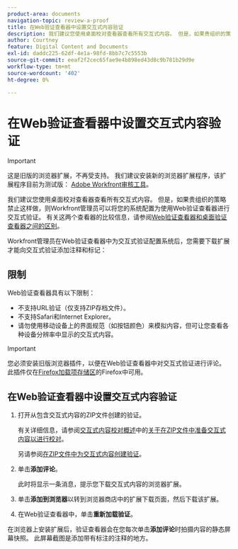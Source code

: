 ```yaml
---
product-area: documents
navigation-topic: review-a-proof
title: 在Web验证查看器中设置交互式内容验证
description: 我们建议您使用桌面校对查看器查看所有交互式内容。 但是，如果贵组织的策略禁止这样做，则Workfront管理员可以将您的系统配置为使用Web验证查看器进行交互式验证。 有关这两种查看器的比较信息，请参阅Web验证查看器和桌面验证查看器之间的区别概述。
author: Courtney
feature: Digital Content and Documents
exl-id: daddc225-62df-4e1a-98fd-8bb7c7c5553b
source-git-commit: eeaf2f2cec65fae9e4b898ed43d8c9b781b29d9e
workflow-type: tm+mt
source-wordcount: '402'
ht-degree: 0%

---
```


# 在Web验证查看器中设置交互式内容验证

>[!IMPORTANT]
>
>这是旧版的浏览器扩展，不再受支持。 我们建议安装新的浏览器扩展程序，该扩展程序目前为测试版： [Adobe Workfront审核工具](/help/quicksilver/review-and-approve-work/proofing/reviewing-proofs-within-workfront/review-a-proof/review-proof-in-web-viewer-extension.md)。


我们建议您使用桌面校对查看器查看所有交互式内容。 但是，如果贵组织的策略禁止这样做，则Workfront管理员可以将您的系统配置为使用Web验证查看器进行交互式验证。 有关这两个查看器的比较信息，请参阅[Web验证查看器和桌面验证查看器之间的区别](../../../../review-and-approve-work/proofing/proofing-overview/understand-differences-between-web-viewer.md)。

Workfront管理员在Web验证查看器中为交互式验证配置系统后，您需要下载扩展才能向交互式验证添加注释和标记：

## 限制

Web验证查看器具有以下限制：

* 不支持URL验证（仅支持ZIP存档文件）。
* 不支持Safari和Internet Explorer。
* 请勿使用移动设备上的界面规范（如按钮颜色）来模拟内容，但可让您查看各种设备分辨率中显示的交互式内容。

>[!IMPORTANT]
>
>您必须安装旧版浏览器插件，以便在Web验证查看器中对交互式验证进行评论。 此插件仅在[Firefox加载项存储区](https://addons.mozilla.org/en-US/firefox/addon/proofhq-rich-media-review/)的Firefox中可用。

## 在Web验证查看器中设置交互式内容验证

1. 打开从包含交互式内容的ZIP文件创建的验证。

   有关详细信息，请参阅[交互式内容校对概述](../../../../review-and-approve-work/proofing/proofing-overview/interactive-content-proofs.md)中的[关于在ZIP文件中准备交互式内容以进行校对](../../../../review-and-approve-work/proofing/proofing-overview/interactive-content-proofs.md#howtoprepareaninteractiveziparchive)。

   另请参阅[在ZIP文件中为交互式内容创建验证](../../../../review-and-approve-work/proofing/creating-proofs-within-workfront/generate-proof-interactive-content.md)。

1. 单击&#x200B;**添加评论**。

   此时将显示一条消息，提示您下载交互式内容的浏览器扩展。

1. 单击&#x200B;**添加到浏览器**&#x200B;以转到浏览器商店中的扩展下载页面，然后下载该扩展。
1. 在Web验证查看器中，单击&#x200B;**重新加载验证**。

在浏览器上安装扩展后，验证查看器会在您每次单击&#x200B;**添加评论**&#x200B;时拍摄内容的静态屏幕快照。 此屏幕截图是添加带有标注的注释的地方。